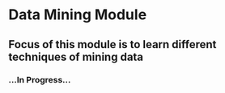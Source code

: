 # Data Mining Module


## Focus of this module is to learn different techniques of mining data
### ...In Progress...
